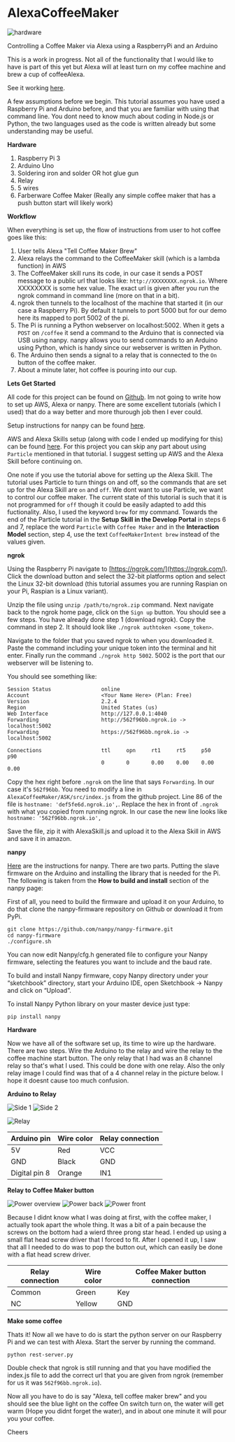 # AlexaCoffeeMaker

![hardware](https://github.com/emricht32/AlexaCoffeeMaker/blob/master/images/all_hardware.JPG?raw=true)

Controlling a Coffee Maker via Alexa using a RaspberryPi and an Arduino

This is a work in progress.  Not all of the functionality that I would like to have is part of this yet but Alexa will at least turn on my coffee machine and brew a cup of coffeeAlexa.

See it working [here](https://www.youtube.com/watch?v=mDmpJ5b01Jk).

A few assumptions before we begin.  This tutorial assumes you have used a Raspberry Pi and Arduino before, and that you are familiar with using that command line.  You dont need to know much about coding in Node.js or Python, the two languages used as the code is written already but some understanding may be useful.

**Hardware**

1. Raspberry Pi 3
2. Arduino Uno
3. Soldering iron and solder OR hot glue gun
4. Relay
5. 5 wires
6. Farberware Coffee Maker (Really any simple coffee maker that has a push button start will likely work)

**Workflow**

When everything is set up, the flow of instructions from user to hot coffee goes like this:


1.  User tells Alexa "Tell Coffee Maker Brew"
2.  Alexa relays the command to the CoffeeMaker skill (which is a lambda function) in AWS
3. The CoffeeMaker skill runs its code, in our case it sends a POST message to a public url that looks like: `http://XXXXXXXX.ngrok.io`.  Where XXXXXXXX is some hex value.  The exact url is given after you run the ngrok command in command line (more on that in a bit).
4. ngrok then tunnels to the localhost of the machine that started it (in our case a Raspberry Pi).  By default it tunnels to port 5000 but for our demo here its mapped to port 5002 of the pi.
5. The Pi is running a Python webserver on localhost:5002.  When it gets a `POST` on `/coffee` it send a command to the Arduino that is connected via USB using nanpy.  nanpy allows you to send commands to an Arduino using Python, which is handy since our webserver is written in Python.
6. The Arduino then sends a signal to a relay that is connected to the `On` button of the coffee maker.
7. About a minute later, hot coffee  is pouring into our cup.

**Lets Get Started**

All code for this project can be found on [Github](https://github.com/emricht32/AlexaCoffeeMaker).  Im not going to write how to set up AWS, Alexa or nanpy.  There are some excellent tutorials (which I used) that do a way better and more thurough job then I ever could.  

Setup instructions for nanpy can be found [here](https://pypi.python.org/pypi/nanpy).

AWS and Alexa Skills setup (along with code I ended up modifying for this) can be found [here](https://github.com/rlisle/alexaParticleBridge).  For this project you can skip any part about using `Particle` mentioned in that tutorial.  I suggest setting up AWS and the Alexa Skill before continuing on.

One note if you use the tutorial above for setting up the Alexa Skill.  The tutorial uses Particle to turn things on and off, so the commands that are set up for the Alexa Skill are `on` and `off`.  We dont want to use Particle, we want to control our coffee maker.  The current state of this tutorial is such that it is not programmed for `off` though it could be easily adapted to add this fuctionality.  Also, I used the keyword `brew` for my command.  Towards the end of the Particle tutorial in the __Setup Skill in the Develop Portal__ in steps 6 and 7, replace the word `Particle` with `Coffee Maker` and in the __Interaction Model__ section, step 4, use the text `CoffeeMakerIntent brew` instead of the values given.

**ngrok**

Using the Raspberry Pi navigate to [https://ngrok.com/](https://ngrok.com/).  Click the download button and select the 32-bit platforms option and select the Linux 32-bit download (this tutorial assumes you are running Raspian on your Pi, Raspian is a Linux variant).
 
Unzip the file using `unzip /path/to/ngrok.zip` command.  Next navigate back to the ngrok home page, click on the `Sign up` button.  You should see a few steps.  You have already done step 1 (download ngrok).  Copy the command in step 2.  It should look like `./ngrok authtoken <some_token>`.

Navigate to the folder that you saved ngrok to when you downloaded it. Paste the command including your unique token into the terminal and hit enter.  Finally run the command `./ngrok http 5002`.  5002 is the port that our webserver will be listening to.  

You should see something like:

```                                                                            
Session Status                online                                            
Account                       <Your Name Here> (Plan: Free)                      
Version                       2.2.4                                             
Region                        United States (us)                                
Web Interface                 http://127.0.0.1:4040                             
Forwarding                    http://562f96bb.ngrok.io -> localhost:5002        
Forwarding                    https://562f96bb.ngrok.io -> localhost:5002       
                                                                                
Connections                   ttl     opn     rt1     rt5     p50     p90       
                              0       0       0.00    0.00    0.00    0.00  
```

Copy the hex right before `.ngrok` on the line that says `Forwarding`.  In our case it's `562f96bb`.  You need to modify a line in `AlexaCoffeeMaker/ASK/src/index.js` from the github project.  Line 86 of the file is `hostname: 'def5fe6d.ngrok.io',`.  Replace the hex in front of `.ngrok` with what you copied from running ngrok.  In our case the new line looks like `hostname: '562f96bb.ngrok.io',`

Save the file, zip it with AlexaSkill.js and upload it to the Alexa Skill in AWS and save it in amazon.

**nanpy**

[Here](https://pypi.python.org/pypi/nanpy) are the instructions for nanpy.  There are two parts.  Putting the slave firmware on the Arduino and installing the library that is needed for the Pi.  The following is taken from the __How to build and install__ section of the nanpy page:

First of all, you need to build the firmware and upload it on your Arduino, to do that clone the nanpy-firmware repository on Github or download it from PyPi.

```
git clone https://github.com/nanpy/nanpy-firmware.git
cd nanpy-firmware
./configure.sh
```
You can now edit Nanpy/cfg.h generated file to configure your Nanpy firmware, selecting the features you want to include and the baud rate.

To build and install Nanpy firmware, copy Nanpy directory under your “sketchbook” directory, start your Arduino IDE, open Sketchbook -> Nanpy and click on “Upload”.

To install Nanpy Python library on your master device just type:

```
pip install nanpy
```

**Hardware**

Now we have all of the software set up, its time to wire up the hardware.  There are two steps.  Wire the Arduino to the relay and wire the relay to the coffee machine start button.  The only relay that I had was an 8 channel relay so that's what I used.  This could be done with one relay.  Also the only relay image I could find was that of a 4 channel relay in the picture below.  I hope it doesnt cause too much confusion.

__Arduino to Relay__

![Side 1](https://github.com/emricht32/AlexaCoffeeMaker/blob/master/images/arduino_side_1.JPG?raw=true)  ![Side 2](https://github.com/emricht32/AlexaCoffeeMaker/blob/master/images/arduino_side_2.JPG?raw=true)

![Relay](https://github.com/emricht32/AlexaCoffeeMaker/blob/master/images/relay.JPG?raw=true)


Arduino pin   | Wire color    | Relay connection
------------- | ------------- | -------------
5V            | Red				| VCC
GND           | Black			| GND
Digital pin 8 | Orange			| IN1

__Relay to Coffee Maker button__

![Power overview](https://github.com/emricht32/AlexaCoffeeMaker/blob/master/images/coffee_power_overview.JPG?raw=true)
![Power back](https://github.com/emricht32/AlexaCoffeeMaker/blob/master/images/coffee_power_back.JPG?raw=true)
![Power front](https://github.com/emricht32/AlexaCoffeeMaker/blob/master/images/coffee_power_front.JPG?raw=true)


Because I didnt know what I was doing at first, with the coffee maker, I actually took apart the whole thing.  It was a bit of a pain because the screws on the bottom had a wierd three prong star head.  I ended up using a small flat head screw driver that I forced to fit.  After I opened it up, I saw that all I needed to do was to pop the button out, which can easily be done with a flat head screw driver.

Relay connection   | Wire color    | Coffee Maker button connection
------------- | ------------- | -------------
Common        | Green			| Key
NC          	 | Yellow			| GND

**Make some coffee**

Thats it!  Now all we have to do is start the python server on our Raspberry Pi and we can test with Alexa.  Start the server by running the command.

```
python rest-server.py
```
Double check that ngrok is still running and that you have modified the index.js file to add the correct url that you are given from ngrok (remember for us it was `562f96bb.ngrok.io`).

Now all you have to do is say "Alexa, tell coffee maker brew" and you should see the blue light on the coffee On switch turn on, the water will get warm (Hope you didnt forget the water), and in about one minute it will pour you your coffee.

Cheers
